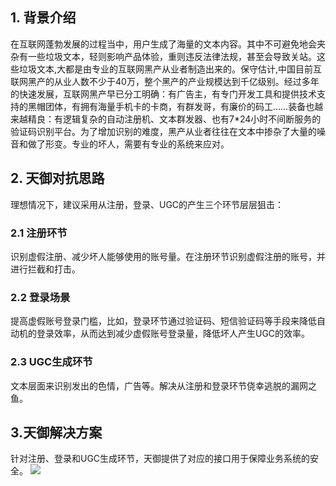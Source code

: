 ## 1. 背景介绍
在互联网蓬勃发展的过程当中，用户生成了海量的文本内容。其中不可避免地会夹杂有一些垃圾文本，轻则影响产品体验，重则违反法律法规，甚至会导致关站。这些垃圾文本,大都是由专业的互联网黑产从业者制造出来的。保守估计,中国目前互联网黑产的从业人数不少于40万，整个黑产的产业规模达到千亿级别。经过多年的快速发展，互联网黑产早已分工明确：有广告主，有专门开发工具和提供技术支持的黑帽团体，有拥有海量手机卡的卡商，有群发哥，有廉价的码工……装备也越来越精良：有逻辑复杂的自动注册机、文本群发器、也有7*24小时不间断服务的验证码识别平台。为了增加识别的难度，黑产从业者往往在文本中掺杂了大量的噪音和做了形变。专业的坏人，需要有专业的系统来应对。

## 2. 天御对抗思路
理想情况下，建议采用从注册，登录、UGC的产生三个环节层层狙击：
### 2.1 注册环节
识别虚假注册、减少坏人能够使用的账号量。在注册环节识别虚假注册的账号，并进行拦截和打击。
### 2.2 登录场景
提高虚假账号登录门槛，比如，登录环节通过验证码、短信验证码等手段来降低自动机的登录效率，从而达到减少虚假账号登录量，降低坏人产生UGC的效率。
### 2.3 UGC生成环节
文本层面来识别发出的色情，广告等。解决从注册和登录环节侥幸逃脱的漏网之鱼。

## 3.天御解决方案
针对注册、登录和UGC生成环节，天御提供了对应的接口用于保障业务系统的安全。
![](http://imgcache.tce.fsphere.cn/image/mccdn.qcloud.com/static/img/23a2be81dc57ab34fa072d70a8ab1507/image.png)